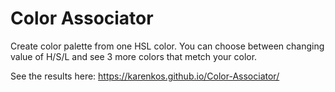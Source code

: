 # Color Associator

Create color palette from one HSL color. 
You can choose between changing value of H/S/L and see 3 more colors that metch your color.

See the results here: <a href="https://karenkos.github.io/Color-Associator/" title="Color Associator" >https://karenkos.github.io/Color-Associator/ </a>
